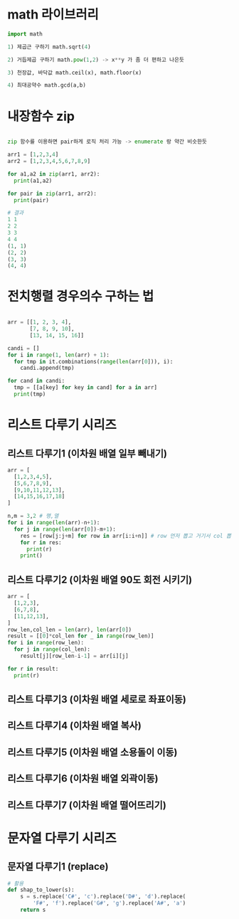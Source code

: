 # math 라이브러리

```py
import math

1) 제곱근 구하기 math.sqrt(4)

2) 거듭제곱 구하기 math.pow(1,2) -> x**y 가 좀 더 편하고 나은듯

3) 천장값, 바닥값 math.ceil(x), math.floor(x)

4) 최대공약수 math.gcd(a,b)
```

# 내장함수 zip

```py

zip 함수를 이용하면 pair하게 로직 처리 가능 -> enumerate 랑 약간 비슷한듯

arr1 = [1,2,3,4]
arr2 = [1,2,3,4,5,6,7,8,9]

for a1,a2 in zip(arr1, arr2):
  print(a1,a2)

for pair in zip(arr1, arr2):
  print(pair)

# 결과
1 1
2 2
3 3
4 4
(1, 1)
(2, 2)
(3, 3)
(4, 4)


```

# 전치행렬 경우의수 구하는 법

```py

arr = [[1, 2, 3, 4],
       [7, 8, 9, 10],
       [13, 14, 15, 16]]

candi = []
for i in range(1, len(arr) + 1):
  for tmp in it.combinations(range(len(arr[0])), i):
    candi.append(tmp)

for cand in candi:
  tmp = [[a[key] for key in cand] for a in arr]
  print(tmp)

```

# 리스트 다루기 시리즈

## 리스트 다루기1 (이차원 배열 일부 빼내기)

```py
arr = [
  [1,2,3,4,5],
  [5,6,7,8,9],
  [9,10,11,12,13],
  [14,15,16,17,18]
]

n,m = 3,2 # 행,열
for i in range(len(arr)-n+1):
  for j in range(len(arr[0])-m+1):
    res = [row[j:j+m] for row in arr[i:i+n]] # row 먼저 뽑고 거기서 col 뽑는다.
    for r in res:
      print(r)
    print()
```

## 리스트 다루기2 (이차원 배열 90도 회전 시키기)

```py
arr = [
  [1,2,3],
  [6,7,8],
  [11,12,13],
]
row_len,col_len = len(arr), len(arr[0])
result = [[0]*col_len for _ in range(row_len)]
for i in range(row_len):
  for j in range(col_len):
    result[j][row_len-i-1] = arr[i][j]

for r in result:
  print(r)


```

## 리스트 다루기3 (이차원 배열 세로로 좌표이동)

## 리스트 다루기4 (이차원 배열 복사)

## 리스트 다루기5 (이차원 배열 소용돌이 이동)

## 리스트 다루기6 (이차원 배열 외곽이동)

## 리스트 다루기7 (이차원 배열 떨어뜨리기)

# 문자열 다루기 시리즈

## 문자열 다루기1 (replace)

```py
# 활용
def shap_to_lower(s):
    s = s.replace('C#', 'c').replace('D#', 'd').replace(
        'F#', 'f').replace('G#', 'g').replace('A#', 'a')
    return s

```
